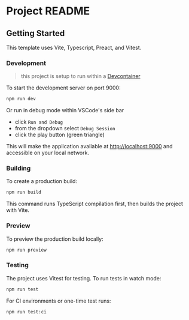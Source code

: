 <!-- @format -->

# Project README

## Getting Started

This template uses Vite, Typescript, Preact, and Vitest.

### Development

> this project is setup to run within a [Devcontainer](https://code.visualstudio.com/docs/devcontainers/tutorial)

To start the development server on port 9000:

```bash
npm run dev
```

Or run in debug mode within VSCode's side bar

- click `Run and Debug`
- from the dropdown select `Debug Session`
- click the play button (green triangle)

This will make the application available at <http://localhost:9000> and accessible on your local network.

### Building

To create a production build:

```bash
npm run build
```

This command runs TypeScript compilation first, then builds the project with Vite.

### Preview

To preview the production build locally:

```bash
npm run preview
```

### Testing

The project uses Vitest for testing. To run tests in watch mode:

```bash
npm run test
```

For CI environments or one-time test runs:

```bash
npm run test:ci
```
